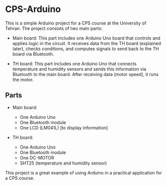 # CPS-Arduino

This is a simple Arduino project for a CPS course at the University of Tehran. The project consists of two main parts:

- Main board: This part includes one Arduino Uno board that controls and applies logic in the circuit. It receives data from the TH board (explained later), checks conditions, and computes signals to send back to the TH board via Bluetooth.

- TH board: This part includes one Arduino Uno that connects temperature and humidity sensors and sends this information via Bluetooth to the main board. After receiving data (motor speed), it runs the motor.

## Parts

- Main board:
    - One Arduino Uno
    - One Bluetooth module
    - One LCD (LM041L) [to display information]

- TH board:
    - One Arduino Uno
    - One Bluetooth module
    - One DC-MOTOR
    - SHT25 (temperature and humidity sensor)

This project is a great example of using Arduino in a practical application for a CPS course.
